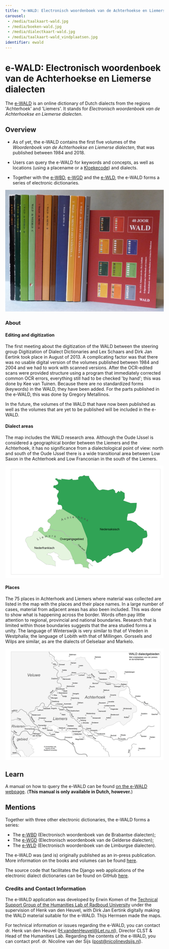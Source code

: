 ```yaml
---
title: "e-WALD: Electronisch woordenboek van de Achterhoekse en Liemerse dialecten"
carousel:
 - /media/taalkaart-wald.jpg
 - /media/boeken-wald.jpg
 - /media/dialectkaart-wald.jpg
 - /media/taalkaart-wald_vindplaatsen.jpg
identifier: ewald
---
```


# e-WALD: Electronisch woordenboek van de Achterhoekse en Liemerse dialecten

The [e-WALD](https://e-wald.nl/) is an online dictionary of Dutch dialects from the regions 'Achterhoek' and 'Liemers'. It stands for *Electronisch woordenboek van de Achterhoekse en Liemerse dialecten*.

## Overview

* As of yet, the e-WALD contains the first five volumes of the *Woordenboek van de Achterhoekse en Liemerse dialecten*, that was published between 1984 and 2018.

* Users can query the e-WALD for keywords and concepts, as well as locations (using a placename or a [Kloekecode](https://kloeke.meertens.knaw.nl/)) and dialects.

* Together with the [e-WBD](https://www.ineo.tools/resources/ewbd), [e-WGD](https://www.ineo.tools/resources/ewgd) and the [e-WLD](https://www.ineo.tools/resources/ewld), the e-WALD forms a series of electronic dictionaries.

![Original in-press publication of the *Woordenboek van de Achterhoekse en Liemerse dialecten*, that the e-WALD makes available digitally.](https://github.com/CLARIAH/ineo-content/blob/master/media/boeken-wald.jpg?raw=1)

### About

#### Editing and digitization
The first meeting about the digitization of the WALD between the steering group Digitization of Dialect Dictionaries and Lex Schaars and Dirk Jan Eertink took place in August of 2013. A complicating factor was that there was no usable digital version of the volumes published between 1984 and 2004 and we had to work with scanned versions. After the OCR-edited scans were provided structure using a program that immediately corrected common OCR errors, everything still had to be checked 'by hand'; this was done by Kee van Tuinen. Because there are no standardized forms (keywords) in the WALD, they have been added. For the parts published in the e-WALD, this was done by Gregory Metallinos.

In the future, the volumes of the WALD that have now been published as well as the volumes that are yet to be published will be included in the e-WALD.

#### Dialect areas
The map includes the WALD research area. Although the Oude IJssel is considered a geographical border between the Liemers and the Achterhoek, it has no significance from a dialectological point of view: north and south of the Oude IJssel there is a wide transitional area between Low Saxon in the Achterhoek and Low Franconian in the south of the Liemers.

![Dialect area of the WALD.](https://github.com/CLARIAH/ineo-content/blob/master/media/dialectkaart-wald.jpg?raw=1)

#### Places
The 75 places in Achterhoek and Liemers where material was collected are listed in the map with the places and their place names. In a large number of cases, material from adjacent areas has also been included. This was done to show what is happening across the border. Words often pay little attention to regional, provincial and national boundaries. Research that is limited within those boundaries suggests that the area studied forms a unity. The language of Winterswijk is very similar to that of Vreden in Westphalia; the language of Lobith with that of Millingen. Gorssels and Wilps are similar, as are the dialects of Gelselaar and Markelo.

![Places where material was collected for the WALD.](https://github.com/CLARIAH/ineo-content/blob/master/media/taalkaart-wald_vindplaatsen.jpg?raw=1)



## Learn

A manual on how to query the e-WALD can be found [on the e-WALD webpage](https://e-wald.nl/guide). (**This manual is only available in Dutch, however.**)

## Mentions

Together with three other electronic dictionaries, the e-WALD forms a series:
* The [e-WBD](https://www.ineo.tools/resources/ewbd) (Electronisch woordenboek van de Brabantse dialecten);
* The [e-WGD](https://www.ineo.tools/resources/ewgd) (Electronisch woordenboek van de Gelderse dialecten);
* The [e-WLD](https://www.ineo.tools/resources/ewld) (Electronisch woordenboek van de Limburgse dialecten).

The e-WALD was (and is) originally published as an in-press publication. More information on the books and volumes can be found [here](https://www.ecal.nu/taal-and-cultuur/taal-en-schrieveriej/wald-woordenboeken/#:~:text=Sinds%201980%20wordt%20er%20gewerkt,in%20het%20WALD%20te%20vinden!).

The source code that facilitates the Django web applications of the electronic dialect dictionaries can be found on GitHub [here](https://github.com/ErwinKomen/RU-Wnd).

### Credits and Contact Information

The e-WALD application was developed by Erwin Komen of the [Technical Support Group of the Humanities Lab of Radboud University](https://www.ru.nl/facultyofarts/research/humanities-lab/our-labs/) under the supervision of Henk van den Heuvel, with Dirk Jan Eertink digitally making the WALD material suitable for the e-WALD. Thijs Hermsen made the maps.

For technical information or issues regarding the e-WALD, you can contact dr. Henk van den Heuvel (H.vandenHeuvel@Let.ru.nl), Director CLST & Head of the Humanities Lab.
Regarding the contents of the e-WALD, you can contact prof. dr. Nicoline van der Sijs (post@nicolinevdsijs.nl).



